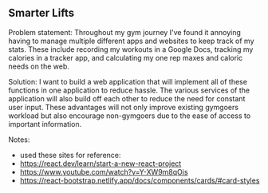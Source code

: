 ## Smarter Lifts
Problem statement: Throughout my gym journey I've found it annoying having to manage multiple different 
apps and websites to keep track of my stats. These include recording my workouts in a Google Docs, tracking 
my calories in a tracker app, and calculating my one rep maxes and caloric needs on the web. 

Solution: I want to build a web application that will implement all of these functions in one application to 
reduce hassle. The various services of the application will also build off each other to reduce the need for 
constant user input. These advantages will not only improve existing gymgoers workload but also encourage 
non-gymgoers due to the ease of access to important information. 

Notes:
- used these sites for reference:
- https://react.dev/learn/start-a-new-react-project
- https://www.youtube.com/watch?v=Y-XW9m8qOis 
- https://react-bootstrap.netlify.app/docs/components/cards/#card-styles